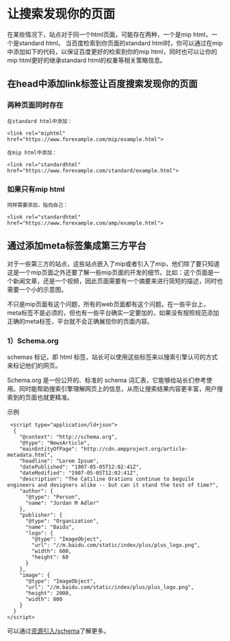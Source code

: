 # 让搜索发现你的页面

在某些情况下，站点对于同一个html页面，可能存在两种，一个是mip html，一个是standard html。
当百度检索到你页面的standard html时，你可以通过在mip中添加如下的代码，以保证百度更好的检索到你的mip html，同时也可以让你的mip html更好的继承standard html的权重等相关策略信息。

## 在head中添加link标签让百度搜索发现你的页面

### 两种页面同时存在

    在standard html中添加：

    <link rel="miphtml" href="https://www.forexample.com/mip/example.html">

    在mip html中添加：

    <link rel="standardhtml" href="https://www.forexample.com/standard/example.html">

### 如果只有mip html
	
	同样需要添加，指向自己：
    
    <link rel="standardhtml" href="https://www.forexample.com/amp/example.html">

## 通过添加meta标签集成第三方平台

对于一些第三方的站点，这些站点嵌入了mip或者引入了mip，他们除了要只知道这是一个mip页面之外还要了解一些mip页面的开发的细节。比如：这个页面是一个新闻文章，还是一个视频，因此页面需要有一个摘要来进行简短的描述，同时也需要一个小的示意图。

不只是mip页面有这个问题，所有的web页面都有这个问题。在一些平台上，meta标签不是必须的，但也有一些平台确实一定要加的，如果没有按照规范添加正确的meta标签，平台就不会正确展现你的页面内容。

### 1）Schema.org

schemas 标记，即 html 标签，站长可以使用这些标签来以搜索引擎认可的方式来标记他们的网页。

Schema.org 是一份公开的、标准的 schema 词汇表，它能够给站长们参考使用。同时能帮助搜索引擎理解网页上的信息，从而让搜索结果内容更丰富，用户搜索到的页面也就更精准。


示例
```
 <script type="application/ld+json">
  {
    "@context": "http://schema.org",
    "@type": "NewsArticle",
    "mainEntityOfPage": "http://cdn.ampproject.org/article-metadata.html",
    "headline": "Lorem Ipsum",
    "datePublished": "1907-05-05T12:02:41Z",
    "dateModified": "1907-05-05T12:02:41Z",
    "description": "The Catiline Orations continue to beguile engineers and designers alike -- but can it stand the test of time?",
    "author": {
      "@type": "Person",
      "name": "Jordan M Adler"
    },
    "publisher": {
      "@type": "Organization",
      "name": "Baidu",
      "logo": {
        "@type": "ImageObject",
        "url": "//m.baidu.com/static/index/plus/plus_logo.png",
        "width": 600,
        "height": 60
      }
    },
    "image": {
      "@type": "ImageObject",
      "url": "//m.baidu.com/static/index/plus/plus_logo.png",
      "height": 2000,
      "width": 800
    }
  }
</script>
```
可以通过[资源引入/schema](http://sfe.baidu.com/#/资源引入/schema)了解更多。
